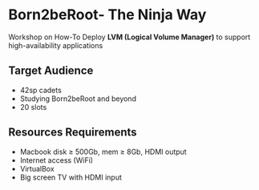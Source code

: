 # Born2beRoot- The Ninja Way
Workshop on How-To Deploy **LVM (Logical Volume Manager)** to support high-availability applications

## Target Audience
<ul>
  <li>42sp cadets</li>
  <li>Studying Born2beRoot and beyond</li>
  <li>20 slots</li>
</ul>

## Resources Requirements
<ul>
  <li>Macbook disk ≥ 500Gb, mem ≥ 8Gb, HDMI output</li>
  <li>Internet access (WiFi)</li>
  <li>VirtualBox</li>
  <li>Big screen TV with HDMI input</li>
</ul>
